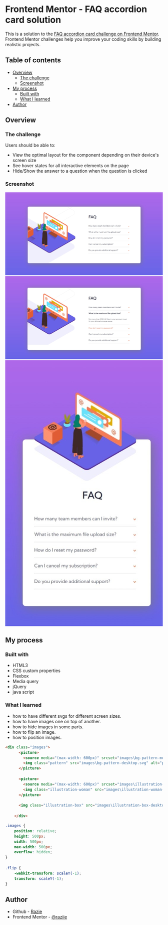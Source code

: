 # Frontend Mentor - FAQ accordion card solution

This is a solution to the [FAQ accordion card challenge on Frontend Mentor](https://www.frontendmentor.io/challenges/faq-accordion-card-XlyjD0Oam). Frontend Mentor challenges help you improve your coding skills by building realistic projects. 

## Table of contents

- [Overview](#overview)
  - [The challenge](#the-challenge)
  - [Screenshot](#screenshot)
- [My process](#my-process)
  - [Built with](#built-with)
  - [What I learned](#what-i-learned)
- [Author](#author)

## Overview

### The challenge

Users should be able to:

- View the optimal layout for the component depending on their device's screen size
- See hover states for all interactive elements on the page
- Hide/Show the answer to a question when the question is clicked

### Screenshot

![desktop design](./design/desktop-design.jpg)
![active states](./design/active-states.jpg)
![mobile design](./design/mobile-design.jpg)

## My process

### Built with

- HTML3
- CSS custom properties
- Flexbox
- Media query
- jQuery
- java script

### What I learned

- how to have different svgs for different screen sizes.
- how to have images one on top of another.
- how to hide images in some parts.
- how to flip an image.
- how to position images.

```html
<div class="images">
      <picture>
        <source media="(max-width: 600px)" srcset="images\bg-pattern-mobile.svg" />
        <img class="pattern" src="images\bg-pattern-desktop.svg" alt="pattern" />
      </picture>

      <picture>
        <source media="(max-width: 600px)" srcset="images\illustration-woman-online-mobile.svg" />
        <img class="illustration-woman" src="images\illustration-woman-online-desktop.svg" alt="illustration-woman" />
      </picture>

      <img class="illustration-box" src="images\illustration-box-desktop.svg" alt="illustration-box" />

    </div>
```

```css
.images {
    position: relative;
    height: 500px;
    width: 500px;
    max-width: 500px;
    overflow: hidden;
}

.flip {
    -webkit-transform: scaleY(-1);
    transform: scaleY(-1);
}
```

## Author

- Github - [Razie](https://github.com/raziie)
- Frontend Mentor - [@raziie](https://www.frontendmentor.io/profile/raziie)
